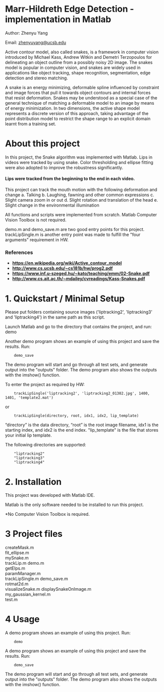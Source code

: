 # Marr-Hildreth Edge Detection - implementation in Matlab


Author: Zhenyu Yang

Email: zhenyuyang@ucsb.edu


Active contour model, also called snakes, is a framework in computer vision introduced by Michael Kass, Andrew Witkin and Demetri Terzopoulos for delineating an object outline from a possibly noisy 2D image. The snakes model is popular in computer vision, and snakes are widely used in applications like object tracking, shape recognition, segmentation, edge detection and stereo matching.

A snake is an energy minimizing, deformable spline influenced by constraint and image forces that pull it towards object contours and internal forces that resist deformation. Snakes may be understood as a special case of the general technique of matching a deformable model to an image by means of energy minimization. In two dimensions, the active shape model represents a discrete version of this approach, taking advantage of the point distribution model to restrict the shape range to an explicit domain learnt from a training set.


# About this project

In this project, the Snake algorithm was implemented with Matlab. Lips in videos were tracked by using snake. Color thresholding and ellipse fitting were also adopted to improve the robustness significantly.

#### Lips were tracked from the beginning to the end in each video.

This project can track the mouth motion with the following deformation and change
a. Talking
b. Laughing, fawning and other common expressions
c. Slight camera zoom in or out
d. Slight rotation and translation of the head
e. Slight change in the environmental illumination

All functions and scripts were implemented from scratch. Matlab Computer Vision Toolbox is not required.

demo.m and demo_save.m are two good entry points for this project. trackLipSingle.m is another entry point was made to fulfill the "four arguments" requirement in HW.

### References
* **https://en.wikipedia.org/wiki/Active_contour_model**
* **http://www.cs.ucsb.edu/~cs181b/hw/prog2.pdf**
* **https://www.inf.u-szeged.hu/~kato/teaching/emm/02-Snake.pdf**
* **http://www.cs.ait.ac.th/~mdailey/cvreadings/Kass-Snakes.pdf**

# 1. Quickstart / Minimal Setup

Please put folders containing source images ('liptracking2', 'liptracking3' and 'liptracking4') in the same path as this script.

Launch Matlab and go to the directory that contains the project, and run:
        demo


Another demo program shows an example of using this project and save the results. Run:

        demo_save


The demo program will start and go through all test sets, and generate output into the "outputs" folder. The demo program also shows the outputs with the imshow() function.


To enter the project as required by HW:

        trackLipSingle('liptracking2', 'liptracking2_01302.jpg', 1400, 1401, 'template2.mat')

or

        trackLipSingle(directory, root, idx1, idx2, lip_template)

“directory” is the data directory, “root” is the root image filename, idx1 is the starting index, and idx2 is the end index. "lip_template" is the file that stores your initial lip template.

The following directories are supported:

        "liptracking2"
        "liptracking3"
        "liptracking4"

# 2. Installation
This project was developed with Matlab IDE. 

Matlab is the only software needed to be installed to run this project.

*No Computer Vision Toolbox is required.

# 3 Project files

createMask.m           
fit_ellipse.m         
mySnake.m       
trackLip.m
demo.m                 
getElps.m             
paramManager.m  
trackLipSingle.m
demo_save.m            
rotmat2d.m      
visualizeSnake.m
displaySnakeOnImage.m  
my_gaussian_kernel.m  
test.m

# 4 Usage
A demo program shows an example of using this project. Run:

        demo


A demo program shows an example of using this project and save the results. Run:

        demo_save

The demo program will start and go through all test sets, and generate output into the "outputs" folder. The demo program also shows the outputs with the imshow() function.

